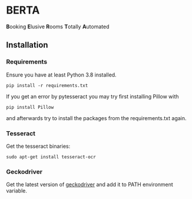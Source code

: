 # BERTA
**B**ooking **E**lusive **R**ooms **T**otally **A**utomated



## Installation

### Requirements
Ensure you have at least Python 3.8 installed. 

```
pip install -r requirements.txt
```

If you get an error by pytesseract you may try first installing Pillow with 

```
pip install Pillow
```
and afterwards try to install the packages from the requirements.txt again.

### Tesseract
Get the tesseract binaries:
```
sudo apt-get install tesseract-ocr
```

### Geckodriver

Get the latest version of [geckodriver](https://github.com/mozilla/geckodriver/releases) and add it to PATH environment variable.
